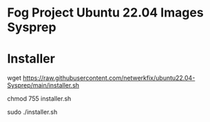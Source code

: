 # Fog Project Ubuntu 22.04 Images Sysprep
# Installer

wget https://raw.githubusercontent.com/netwerkfix/ubuntu22.04-Sysprep/main/installer.sh
  
chmod 755 installer.sh
  
sudo ./installer.sh

